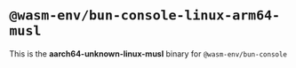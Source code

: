 # `@wasm-env/bun-console-linux-arm64-musl`

This is the **aarch64-unknown-linux-musl** binary for `@wasm-env/bun-console`
